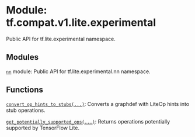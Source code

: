 <div itemscope itemtype="http://developers.google.com/ReferenceObject">
<meta itemprop="name" content="tf.compat.v1.lite.experimental" />
<meta itemprop="path" content="Stable" />
</div>

# Module: tf.compat.v1.lite.experimental

Public API for tf.lite.experimental namespace.

<!-- Placeholder for "Used in" -->


## Modules

[`nn`](../../../../tf/compat/v1/lite/experimental/nn.md) module: Public API for tf.lite.experimental.nn namespace.

## Functions

[`convert_op_hints_to_stubs(...)`](../../../../tf/compat/v1/lite/experimental/convert_op_hints_to_stubs.md): Converts a graphdef with LiteOp hints into stub operations.

[`get_potentially_supported_ops(...)`](../../../../tf/compat/v1/lite/experimental/get_potentially_supported_ops.md): Returns operations potentially supported by TensorFlow Lite.


